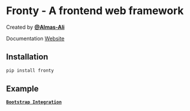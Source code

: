 # Fronty - A frontend web framework

Created by [**@Almas-Ali**](https://github.com/Almas-Ali)

Documentation [Website](https://almas-ali.github.io/fronty/)

## Installation

```bash
pip install fronty
```

## Example

[**`Bootstrap Integration`**](https://github.com/Almas-Ali/fronty/tree/master/examples/Bootstrap%20integration)